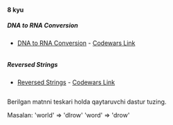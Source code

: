 #### 8 kyu

##### DNA to RNA Conversion
- [DNA to RNA Conversion](8_kyu/task1.dart) - [Codewars Link](https://www.codewars.com/kata/5556282156230d0e5e000089)
```

```

##### Reversed Strings
- [Reversed Strings](8_kyu/task2.dart) - [Codewars Link](https://www.codewars.com/kata/5168bb5dfe9a00b126000018)
>>>```
Berilgan matnni teskari holda qaytaruvchi dastur tuzing.

Masalan:
'world' => 'dlrow'
'word' => 'drow'
>>>```